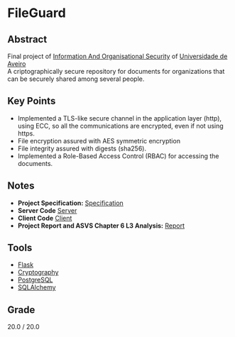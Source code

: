 # FileGuard

## Abstract

Final project of [Information And Organisational Security](https://www.ua.pt/en/uc/4143) of [Universidade de Aveiro](https://www.ua.pt/) <br>
A criptographically secure repository for documents for organizations that can be securely shared among several people.

## Key Points

- Implemented a TLS-like secure channel in the application layer (http), using ECC, so all the communications are encrypted, even if not using https.
- File encryption assured with AES symmetric encryption
- File integrity assured with digests (sha256).
- Implemented a Role-Based Access Control (RBAC) for accessing the documents.

## Notes

- **Project Specification:** [Specification](./specification.md)
- **Server Code** [Server](./delivery3/repository)
- **Client Code** [Client](./delivery3/commands)
- **Project Report and ASVS Chapter 6 L3 Analysis:** [Report](./delivery3/Report.pdf)

## Tools

- [Flask](https://flask.palletsprojects.com/en/stable/)
- [Cryptography](https://cryptography.io/)
- [PostgreSQL](https://www.postgresql.org/)
- [SQLAlchemy](https://www.sqlalchemy.org/)

## Grade

20.0 / 20.0
